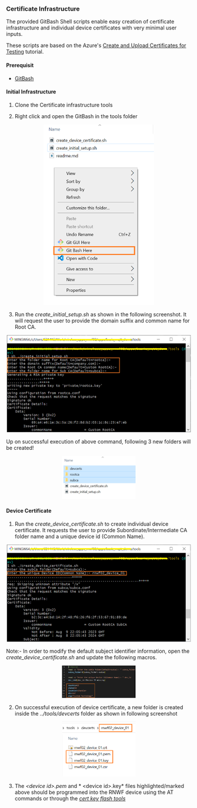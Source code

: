 ### Certificate Infrastructure 

The provided GitBash Shell scripts enable easy creation of certificate infrastructure and individual device certificates with very minimal user inputs.

These scripts are based on the Azure's [Create and Upload Certificates for Testing](https://learn.microsoft.com/en-us/azure/iot-hub/tutorial-x509-test-certs?tabs=windows) tutorial.

#### Prerequisit

- [GitBash](https://git-scm.com/download/win)


#### Initial Infrastructure

1) Clone the Certificate infrastructure tools

2) Right click and open the GitBash in the tools folder

<p align="center"><img width="300" src="../../assets/git_bash_prompt.png"></p>

3) Run the *create_initial_setup.sh* as shown in the following screenshot. It will request the user to provide the domain suffix and common name for Root CA. 

<p align="center"><img width="500" src="../../assets/init_cert_infra.png"></p>

Up on successful execution of above command, following 3 new folders will be created!

<p align="center"><img width="200" src="../../assets/cert_infra_folders.png"></p>

#### Device Certificate

1) Run the *create_device_certificate.sh* to create individual device certificate. It requests the user to provide Subordinate/Intermediate CA folder name and a unique device id (Common Name).

<p align="center"><img width="500" src="../../assets/dev_cert_cmd.png"></p>


Note:- In order to modify the default subject identifier information, open the *create_device_certificate.sh* and update the following macros.

<p align="center"><img width="200" src="../../assets/dev_cert_sub_info.png"></p>

2) On successful execution of device certificate, a new folder is created inside the *../tools/devcerts* folder as shown in following screenshot

<p align="center"><img width="200" src="../../assets/dev_cert_files.png"></p>

3) The *\<device id\>.pem* and * \<device id\>.key* files highlighted/marked above should be programmed into the RNWF device using the AT commands or through the *[cert key flash tools]()*
